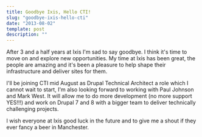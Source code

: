 ```yaml
---
title: Goodbye Ixis, Hello CTI!
slug: "goodbye-ixis-hello-cti"
date: "2013-08-02"
template: post
description: ""
---
```

After 3 and a half years at Ixis I'm sad to say goodbye. I think it's time to move on and explore new opportunities. My time at Ixis has been great, the people are amazing and it's been a pleasure to help shape their infrastructure and deliver sites for them.

I'll be joining CTI mid August as Drupal Technical Architect a role which I cannot wait to start, I'm also looking forward to working with Paul Johnson and Mark West. It will allow me to do more development (no more support YES!!!) and work on Drupal 7 and 8 with a bigger team to deliver technically challenging projects.

I wish everyone at Ixis good luck in the future and to give me a shout if they ever fancy a beer in Manchester.

